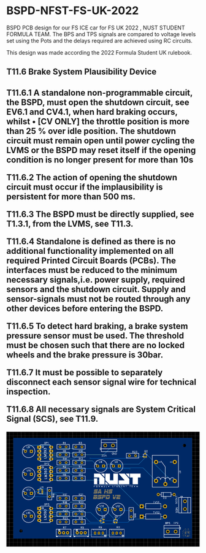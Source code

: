 # BSPD-NFST-FS-UK-2022
BSPD PCB design for our FS ICE car for FS UK 2022 , NUST STUDENT FORMULA TEAM.
The BPS and TPS signals are compared to voltage levels set using the Pots and the delays required are achieved using RC circuits.

This design was made according the 2022 Formula Student UK rulebook.

<H2>T11.6 Brake System Plausibility Device<H2>

T11.6.1 A standalone non-programmable circuit, the BSPD, must open the shutdown circuit, see 
EV6.1 and CV4.1, when hard braking occurs, whilst
• [CV ONLY] the throttle position is more than 25 % over idle position.
The shutdown circuit must remain open until power cycling the LVMS or the BSPD may reset 
itself if the opening condition is no longer present for more than 10s

T11.6.2 The action of opening the shutdown circuit must occur if the implausibility is persistent for 
more than 500 ms.

T11.6.3 The BSPD must be directly supplied, see T1.3.1, from the LVMS, see T11.3.

T11.6.4 Standalone is defined as there is no additional functionality implemented on all required 
Printed Circuit Boards (PCBs). The interfaces must be reduced to the minimum necessary 
signals,i.e. power supply, required sensors and the shutdown circuit. Supply and sensor-signals must not be routed through any other devices before entering the BSPD.

T11.6.5 To detect hard braking, a brake system pressure sensor must be used. The threshold must 
be chosen such that there are no locked wheels and the brake pressure is 30bar.

T11.6.7 It must be possible to separately disconnect each sensor signal wire for technical 
inspection.

T11.6.8 All necessary signals are System Critical Signal (SCS), see T11.9.




![alt text](https://github.com/Holo1123/BSPD-NFST-FS-UK-2022/blob/main/easyeda_7TEWsL2oap.png?raw=true)
